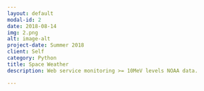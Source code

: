 ```yaml
---
layout: default
modal-id: 2
date: 2018-08-14
img: 2.png
alt: image-alt
project-date: Summer 2018
client: Self
category: Python
title: Space Weather
description: Web service monitoring >= 10MeV levels NOAA data.

---
```

